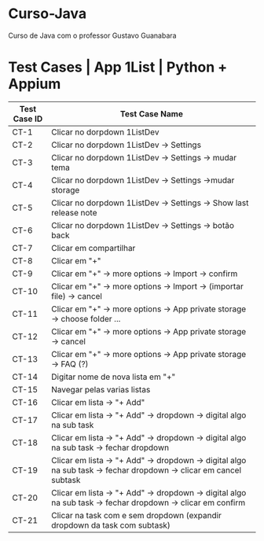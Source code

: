 # Curso-Java
Curso de Java com o professor Gustavo Guanabara

# Test Cases | App 1List | Python + Appium

| Test Case ID | Test Case Name                                                                           |
| ------------ | ---------------------------------------------------------------------------------------- |
| CT-1         | Clicar no dorpdown 1ListDev                                                              |
| CT-2         | Clicar no dorpdown 1ListDev -> Settings                                                  |
| CT-3         |  Clicar no dorpdown 1ListDev -> Settings -> mudar tema                                   |
| CT-4         |  Clicar no dorpdown 1ListDev -> Settings ->mudar storage                                 |
| CT-5         | Clicar no dorpdown 1ListDev -> Settings -> Show last release note                        |
| CT-6         | Clicar no dorpdown 1ListDev -> Settings -> botão back                                    |
| CT-7         | Clicar em compartilhar                                                                   |
| CT-8         | Clicar em "+"                                                                            |
| CT-9         | Clicar em "+" -> more options -> Import -> confirm                                       |
| CT-10        | Clicar em "+" -> more options -> Import -> (importar file) -> cancel                     |
| CT-11        | Clicar em "+" -> more options -> App private storage -> choose folder ...                |
| CT-12        | Clicar em "+" -> more options -> App private storage -> cancel                           |
| CT-13        | Clicar em "+" -> more options -> App private storage -> FAQ (?)                          |
| CT-14        | Digitar nome de nova lista em "+"                                                        |
| CT-15        | Navegar pelas varias listas                                                              |
| CT-16        | Clicar em lista -> "+ Add"                                                               |
| CT-17        | Clicar em lista -> "+ Add" -> dropdown -> digital algo na sub task                       |
| CT-18        | Clicar em lista -> "+ Add" -> dropdown -> digital algo na sub task -> fechar dropdown                     |
| CT-19        | Clicar em lista -> "+ Add" -> dropdown -> digital algo na sub task -> fechar dropdown -> clicar em cancel subtask     |
| CT-20        | Clicar em lista -> "+ Add" -> dropdown -> digital algo na sub task -> fechar dropdown -> clicar em confirm            |
| CT-21        | Clicar na task com e sem dropdown (expandir dropdown da task com subtask)                |
